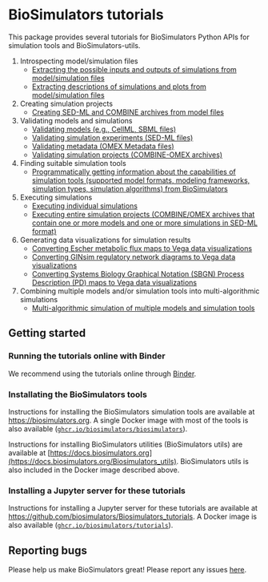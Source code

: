 # BioSimulators tutorials

This package provides several tutorials for BioSimulators Python APIs for simulation tools and BioSimulators-utils.

1. Introspecting model/simulation files
    * [Extracting the possible inputs and outputs of simulations from model/simulation files](1.%20Introspecting%20models/Introspecting%20models.ipynb)
    * [Extracting descriptions of simulations and plots from model/simulation files](1.%20Introspecting%20models/Introspecting%20models.ipynb)
2. Creating simulation projects
    * [Creating SED-ML and COMBINE archives from model files](2.%20Creating%20simulations/Creating%20SED-ML%20and%20COMBINE%20archives%20from%20model%20files.ipynb)
3. Validating models and simulations
    * [Validating models (e.g., CellML, SBML files)](3.%20Validating%20models%20and%20simulations/1.%20Validating%20models%20(e.g.,%20CellML,%20SBML%20files).ipynb)
    * [Validating simulation experiments (SED-ML files)](3.%20Validating%20models%20and%20simulations/2.%20Validating%20simulation%20experiments%20(SED-ML%20files).ipynb)
    * [Validating metadata (OMEX Metadata files)](3.%20Validating%20models%20and%20simulations/3.%20Validating%20metadata%20(OMEX%20Metadata%20files).ipynb)
    * [Validating simulation projects (COMBINE-OMEX archives)](3.%20Validating%20models%20and%20simulations/4.%20Validating%20simulation%20projects%20(COMBINE-OMEX%20archives).ipynb)
4. Finding suitable simulation tools
    * [Programmatically getting information about the capabilities of simulation tools (supported model formats, modeling frameworks, simulation types, simulation algorithms) from BioSimulators](4.%20Finding%20simulation%20tools/Programmatically%20getting%20information%20about%20simulation%20tools%20from%20BioSimulators.ipynb)
5. Executing simulations
    * [Executing individual simulations](5.%20Executing%20simulations/Executing%20individual%20simulations.ipynb)
    * [Executing entire simulation projects (COMBINE/OMEX archives that contain one or more models and one or more simulations in SED-ML format)](5.%20Executing%20simulations/Executing%20simulation%20projects.ipynb)
6. Generating data visualizations for simulation results
    * [Converting Escher metabolic flux maps to Vega data visualizations](6.%20Generating%20data%20visualizations%20for%20simulation%20results/Converting%20visualizations%20to%20Vega.ipynb)
    * [Converting GINsim regulatory network diagrams to Vega data visualizations](6.%20Generating%20data%20visualizations%20for%20simulation%20results/Converting%20visualizations%20to%20Vega.ipynb)
    * [Converting Systems Biology Graphical Notation (SBGN) Process Description (PD) maps to Vega data visualizations](6.%20Generating%20data%20visualizations%20for%20simulation%20results/Converting%20visualizations%20to%20Vega.ipynb)
7. Combining multiple models and/or simulation tools into multi-algorithmic simulations
    * [Multi-algorithmic simulation of multiple models and simulation tools](7.%20Combining%20models%20and%20simulation%20tools%20into%20hybrid%20simulations/Multi-algorithmic%20simulation%20of%20multiple%20models%20and%20simulation%20tools.ipynb)

## Getting started

### Running the tutorials online with Binder
We recommend using the tutorials online through [Binder](https://mybinder.org/v2/gh/biosimulators/Biosimulators_tutorials/HEAD).

### Installating the BioSimulators tools
Instructions for installing the BioSimulators simulation tools are available at https://biosimulators.org. A single Docker image with most of the tools is also available ([`ghcr.io/biosimulators/biosimulators`](https://github.com/biosimulators/Biosimulators/pkgs/container/biosimulators)).

Instructions for installing BioSimulators utilities (BioSimulators utils) are available at [https://docs.biosimulators.org](https://docs.biosimulators.org/Biosimulators_utils). BioSimulators utils is also included in the Docker image described above.

### Installing a Jupyter server for these tutorials
Instructions for installing a Jupyter server for these tutorials are available at https://github.com/biosimulators/Biosimulators_tutorials. A Docker image is also available ([`ghcr.io/biosimulators/tutorials`](https://github.com/biosimulators/Biosimulators/pkgs/container/tutorials)).

## Reporting bugs
Please help us make BioSimulators great! Please report any issues [here](https://github.com/biosimulators/Biosimulators/issues/new/choose).
